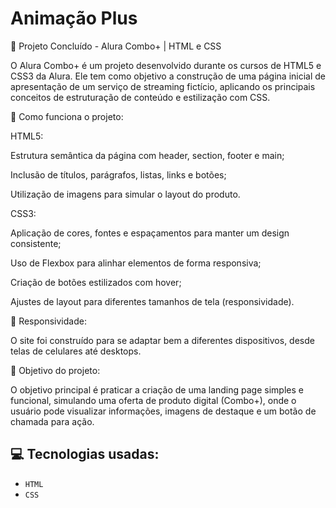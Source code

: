# Animação Plus

📌 Projeto Concluído - Alura Combo+ | HTML e CSS

O Alura Combo+ é um projeto desenvolvido durante os cursos de HTML5 e CSS3 da Alura. Ele tem como objetivo a construção de uma página inicial de apresentação de um serviço de streaming fictício, aplicando os principais conceitos de estruturação de conteúdo e estilização com CSS.

🔧 Como funciona o projeto:

HTML5:

Estrutura semântica da página com header, section, footer e main;

Inclusão de títulos, parágrafos, listas, links e botões;

Utilização de imagens para simular o layout do produto.

CSS3:

Aplicação de cores, fontes e espaçamentos para manter um design consistente;

Uso de Flexbox para alinhar elementos de forma responsiva;

Criação de botões estilizados com hover;

Ajustes de layout para diferentes tamanhos de tela (responsividade).

📱 Responsividade:

O site foi construído para se adaptar bem a diferentes dispositivos, desde telas de celulares até desktops.

🎯 Objetivo do projeto:

O objetivo principal é praticar a criação de uma landing page simples e funcional, simulando uma oferta de produto digital (Combo+), onde o usuário pode visualizar informações, imagens de destaque e um botão de chamada para ação.

## :computer: Tecnologias usadas:

- `HTML`
- `CSS`

